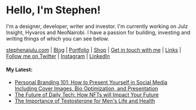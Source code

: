   <!-- Hello there! Feel free to make this your own but kindly don't use my data. Attributions are welcomed & appreciated --> 

# Hello, I'm Stephen!

I'm a designer, developer, writer and investor. I'm currently working on Julz Insight, Hyvaros and NeoNairobi. I have a passion for building, investing and writing things of which you can see below.

[stephenajulu.com](https://stephenajulu.com) | [Blog](https://stephenajulu.com/blog) | [Portfolio](https://stephenajulu.com/portfolio) | [Shop](https://stephenajulu.com/store) | [Get in touch with me](https://stephenajulu.com/contact) | [Links](https://stephenajulu.com/links) | [Follow me on Twitter](https://twitter.com/stephenajulu) | [Instagram](https://instagram.com/stephenajulu) | [LinkedIn](https://linkedin.com/in/stephenajulu)

#### My Latest:

<!-- BLOG-POST-LIST:START -->
- [Personal Branding 101: How to Present Yourself in Social Media Including Cover Images, Bio Optimization, and Presentation](https://stephenajulu.com/blog/personal-branding-101-how-to-present-yourself-in-social-media-including-cover-images-bio-optimization-and-presentation/)
- [The Future of Daily Tech: How NFTs will Impact Your Future](https://stephenajulu.com/blog/the-future-of-daily-tech-how-nfts-will-impact-your-future/)
- [The Importance of Testosterone for Men&#39;s Life and Health](https://stephenajulu.com/blog/the-importance-of-testosterone-for-men-s-life-and-health/)
<!-- BLOG-POST-LIST:END -->

